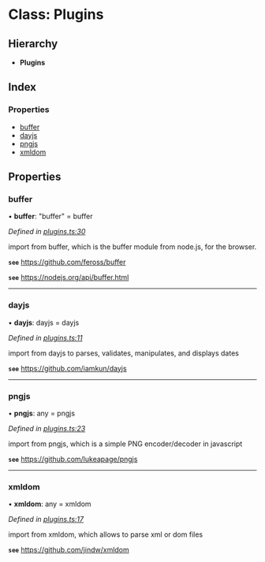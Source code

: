 
<a name="classespluginsmd"></a>

# Class: Plugins

## Hierarchy

* **Plugins**

## Index

### Properties

* [buffer](#buffer)
* [dayjs](#dayjs)
* [pngjs](#pngjs)
* [xmldom](#xmldom)

## Properties

### buffer

•  **buffer**: "buffer" = buffer

*Defined in [plugins.ts:30](https://github.com/dayaftereh/squishy/blob/8ace6de/src/worker/execution/node-executor/script/plugins/plugins.ts#L30)*

import from buffer, which is the buffer module from node.js, for the browser.

**`see`** https://github.com/feross/buffer

**`see`** https://nodejs.org/api/buffer.html

___

### dayjs

•  **dayjs**: dayjs = dayjs

*Defined in [plugins.ts:11](https://github.com/dayaftereh/squishy/blob/8ace6de/src/worker/execution/node-executor/script/plugins/plugins.ts#L11)*

import from dayjs to parses, validates, manipulates, and displays dates

**`see`** https://github.com/iamkun/dayjs

___

### pngjs

•  **pngjs**: any = pngjs

*Defined in [plugins.ts:23](https://github.com/dayaftereh/squishy/blob/8ace6de/src/worker/execution/node-executor/script/plugins/plugins.ts#L23)*

import from pngjs, which is a simple PNG encoder/decoder in javascript

**`see`** https://github.com/lukeapage/pngjs

___

### xmldom

•  **xmldom**: any = xmldom

*Defined in [plugins.ts:17](https://github.com/dayaftereh/squishy/blob/8ace6de/src/worker/execution/node-executor/script/plugins/plugins.ts#L17)*

import from xmldom, which allows to parse xml or dom files

**`see`** https://github.com/jindw/xmldom
